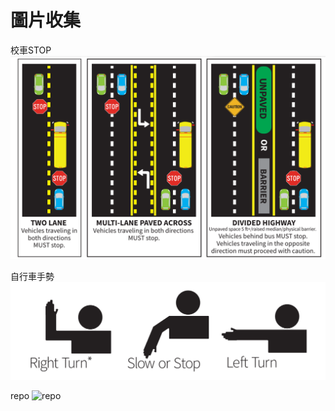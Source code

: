圖片收集
=======
校車STOP
![Stop Bus](./SchoolBusStopRule.png)

自行車手勢
![sign hand](./handIndex.png)

repo
![repo](./pic/allcodeinone.png)
